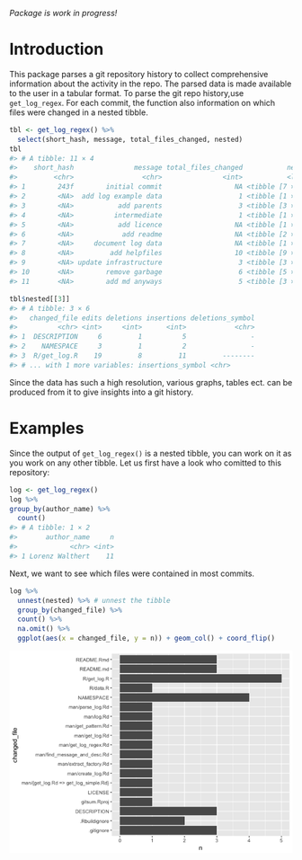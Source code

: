 
<!-- README.md is generated from README.Rmd. Please edit that file -->
*Package is work in progress!*

Introduction
============

This package parses a git repository history to collect comprehensive information about the activity in the repo. The parsed data is made available to the user in a tabular format. To parse the git repo history,use `get_log_regex`. For each commit, the function also information on which files were changed in a nested tibble.

``` r
tbl <- get_log_regex() %>%
  select(short_hash, message, total_files_changed, nested)
tbl 
#> # A tibble: 11 × 4
#>    short_hash               message total_files_changed           nested
#>         <chr>                 <chr>               <int>           <list>
#> 1        243f        initial commit                  NA <tibble [7 × 6]>
#> 2        <NA>  add log example data                   1 <tibble [1 × 6]>
#> 3        <NA>           add parents                   3 <tibble [3 × 6]>
#> 4        <NA>          intermediate                   1 <tibble [1 × 6]>
#> 5        <NA>           add licence                  NA <tibble [1 × 6]>
#> 6        <NA>            add readme                  NA <tibble [2 × 6]>
#> 7        <NA>     document log data                  NA <tibble [1 × 6]>
#> 8        <NA>         add helpfiles                  10 <tibble [9 × 6]>
#> 9        <NA> update infrastructure                   3 <tibble [3 × 6]>
#> 10       <NA>        remove garbage                   6 <tibble [5 × 6]>
#> 11       <NA>        add md anyways                   5 <tibble [3 × 6]>
```

``` r
tbl$nested[[3]]
#> # A tibble: 3 × 6
#>   changed_file edits deletions insertions deletions_symbol
#>          <chr> <int>     <int>      <int>            <chr>
#> 1  DESCRIPTION     6         1          5                -
#> 2    NAMESPACE     3         1          2                -
#> 3  R/get_log.R    19         8         11         --------
#> # ... with 1 more variables: insertions_symbol <chr>
```

Since the data has such a high resolution, various graphs, tables ect. can be produced from it to give insights into a git history.

Examples
========

Since the output of `get_log_regex()` is a nested tibble, you can work on it as you work on any other tibble. Let us first have a look who comitted to this repository:

``` r
log <- get_log_regex()
log %>%
group_by(author_name) %>%
  count()
#> # A tibble: 1 × 2
#>       author_name     n
#>             <chr> <int>
#> 1 Lorenz Walthert    11
```

Next, we want to see which files were contained in most commits.

``` r
log %>%
  unnest(nested) %>% # unnest the tibble
  group_by(changed_file) %>%
  count() %>%
  na.omit() %>%
  ggplot(aes(x = changed_file, y = n)) + geom_col() + coord_flip()
```

![](README-ggplot1-1.png)
